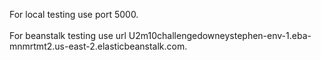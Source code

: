 For local testing use port 5000. <br>
<br>
For beanstalk testing use url U2m10challengedowneystephen-env-1.eba-mnmrtmt2.us-east-2.elasticbeanstalk.com.
